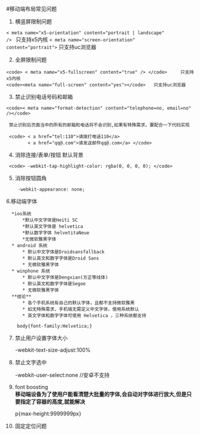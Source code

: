 #移动端布局常见问题
   1. 横竖屏限制问题
   
   <code>< meta name="x5-orientation" content="portrait | landscape" /> </code> 只支持x5内核
   <code>< meta name="screen-orientation" content="portrait"></code>   只支持uc浏览器
   
   2. 全屏限制问题
   
    <code> < meta name="x5-fullscreen" content="true" /> </code>     只支持x5内核
    <code><meta name="full-screen" content="yes"></code>   只支持uc浏览器
    
   3. 禁止识别电话号码和邮箱
   
    <code>< meta name="format-detection" content="telephone=no, email=no" /></code>
   
     禁止识别后页面当中的所有的邮箱和电话将不会识别,如果有特殊需求，要配合一下代码实现
     
     <code> < a href="tel:110">请拨打电话110</a>
            < a href="qq@.com">请发送邮件qq@.com</a> </code>
            
   4. 消除连接/表单/按钮 默认背景
     
     <code> -webkit-tap-highlight-color: rgba(0, 0, 0, 0); </code>
     
   5. 消除按钮圆角
        
        <code> -webkit-appearance: none; </code> 
        
   6.移动端字体  
      
      *ios系统        
          *默认中文字体是Heiti SC  
          *默认英文字体是 helvetica  
          *默认数字字体 helvetitaNeue  
          *无微软雅黑字体  
      * android 系统  
          * 默认中文字体是Droidsansfallback  
          * 默认英文和数字字体是Droid Sans  
          * 无微软雅黑字体  
      * winphone 系统
          * 默认中文字体是Dengxian(方正等线体)  
          * 默认英文和数字字体是Segoe  
          * 无微软雅黑字体 
      **结论**
          * 各个手机系统有自己的默认字体，且都不支持微软雅黑
          * 如无特殊需求，手机端无需定义中文字体，使用系统默认
          * 英文字体和数字字体可使用 Helvetica ，三种系统都支持
           
        body{font-family:Helvetica;}
                      
   7. 禁止用户设置字体大小

        -webkit-text-size-adjust:100%  

   8. 禁止文字选中

         -webkit-user-select:none  //安卓不支持
                
   9. font boosting   
   **移动端设备为了使用户能看清楚大批量的字体,会自动对字体进行放大,但是只要指定了容器的高度,就能解决**

        p{max-height:9999999px}         
                  
 10. 固定定位问题 